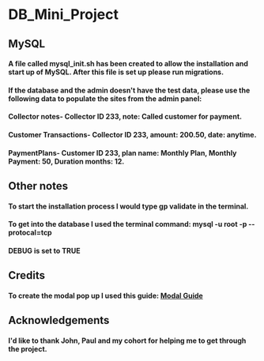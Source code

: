 # DB_Mini_Project
## MySQL
#### A file called mysql_init.sh has been created to allow the installation and start up of MySQL. After this file is set up please run migrations.

#### If the database and the admin doesn't have the test data, please use the following data to populate the sites from the admin panel:
#### Collector notes- Collector ID 233, note: Called customer for payment.
#### Customer Transactions- Collector ID 233, amount: 200.50, date: anytime.
#### PaymentPlans- Customer ID 233, plan name: Monthly Plan, Monthly Payment: 50, Duration months: 12.

## Other notes
#### To start the installation process I would type gp validate in the terminal.
#### To get into the database I used the terminal command: mysql -u root -p --protocal=tcp
#### DEBUG is set to TRUE

## Credits
#### To create the modal pop up I used this guide: [Modal Guide](https://www.w3schools.com/howto/howto_css_modals.asp)

## Acknowledgements
#### I'd like to thank John, Paul and my cohort for helping me to get through the project.